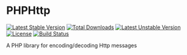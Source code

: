 PHPHttp
======
[![Latest Stable Version](https://poser.pugx.org/jockchou/phphttp/v/stable)](https://packagist.org/packages/jockchou/phphttp)
[![Total Downloads](https://poser.pugx.org/jockchou/phphttp/downloads)](https://packagist.org/packages/jockchou/phphttp)
[![Latest Unstable Version](https://poser.pugx.org/jockchou/phphttp/v/unstable)](https://packagist.org/packages/jockchou/phphttp)
[![License](https://poser.pugx.org/jockchou/phphttp/license)](https://packagist.org/packages/jockchou/phphttp)
[![Build Status](https://travis-ci.org/jockchou/PHPHttp.svg?branch=master)](https://travis-ci.org/jockchou/PHPHttp)

A PHP library for encoding/decoding Http messages
